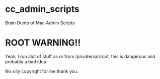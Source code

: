 cc_admin_scripts
================

Brain Dump of Mac Admin Scripts

ROOT WARNING!!
==============
Yeah, I run alot of stuff as or from /private/var/root, this is dangerous and probably a bad idea.

No silly copyright for me thank you.
